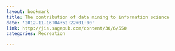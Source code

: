 ```yaml
---
layout: bookmark
title: The contribution of data mining to information science
date: '2012-11-16T04:52:22+01:00'
link: http://jis.sagepub.com/content/30/6/550
categories: Recreation

---
```

